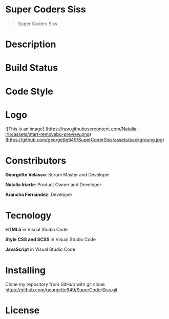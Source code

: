 # Super Coders Siss
> Super Coders Siss
# Description

# Build Status

# Code Style

# Logo
![This is an image] (https://raw.githubusercontent.com/Natalia-irlo/assets/start-removebg-preview.png) (https://github.com/georgette949/SuperCoderSiss/assets/backgroung.jpg)
# Constributors
**Georgette Velasco**: Scrum Master and Developer

**Natalia Iriarte**: Product Owner and Developer

**Arancha Fernández**: Developer

# Tecnology
**HTML5** in Visual Studio Code

**Style CSS and SCSS** in Visual Studio Code

**JavaScript** in Visual Studio Code

# Installing

Clone my repository from GitHub with git clone https://github.com/georgette949/SuperCoderSiss.git

# License
